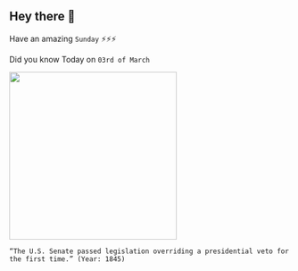 ## Hey there 👋
Have an amazing `Sunday` ⚡⚡⚡

Did you know Today on `03rd of March`
 
 [<img src="https://historycms2.house.gov/assets/15032390670.jpeg?wd=280" width="300" />](https://history.house.gov/Institution/Presidential-Vetoes/Presidential-Vetoes/#:~:text=The%20first%20successful%20congressional%20override,veto%20that%20cannot%20be%20overridden.) 
 ```
“The U.S. Senate passed legislation overriding a presidential veto for the first time.” (Year: 1845)
```
